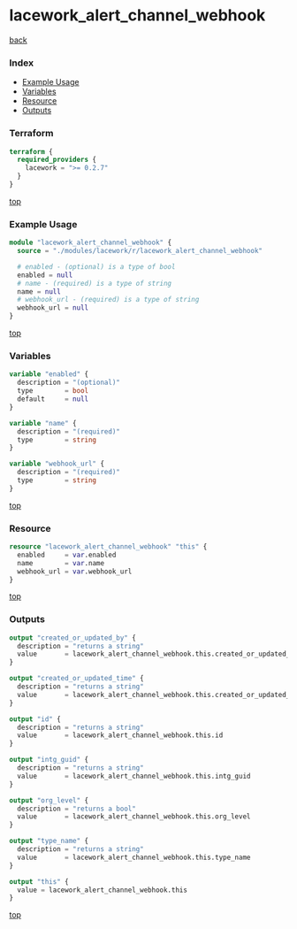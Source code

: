 # lacework_alert_channel_webhook

[back](../lacework.md)

### Index

- [Example Usage](#example-usage)
- [Variables](#variables)
- [Resource](#resource)
- [Outputs](#outputs)

### Terraform

```terraform
terraform {
  required_providers {
    lacework = ">= 0.2.7"
  }
}
```

[top](#index)

### Example Usage

```terraform
module "lacework_alert_channel_webhook" {
  source = "./modules/lacework/r/lacework_alert_channel_webhook"

  # enabled - (optional) is a type of bool
  enabled = null
  # name - (required) is a type of string
  name = null
  # webhook_url - (required) is a type of string
  webhook_url = null
}
```

[top](#index)

### Variables

```terraform
variable "enabled" {
  description = "(optional)"
  type        = bool
  default     = null
}

variable "name" {
  description = "(required)"
  type        = string
}

variable "webhook_url" {
  description = "(required)"
  type        = string
}
```

[top](#index)

### Resource

```terraform
resource "lacework_alert_channel_webhook" "this" {
  enabled     = var.enabled
  name        = var.name
  webhook_url = var.webhook_url
}
```

[top](#index)

### Outputs

```terraform
output "created_or_updated_by" {
  description = "returns a string"
  value       = lacework_alert_channel_webhook.this.created_or_updated_by
}

output "created_or_updated_time" {
  description = "returns a string"
  value       = lacework_alert_channel_webhook.this.created_or_updated_time
}

output "id" {
  description = "returns a string"
  value       = lacework_alert_channel_webhook.this.id
}

output "intg_guid" {
  description = "returns a string"
  value       = lacework_alert_channel_webhook.this.intg_guid
}

output "org_level" {
  description = "returns a bool"
  value       = lacework_alert_channel_webhook.this.org_level
}

output "type_name" {
  description = "returns a string"
  value       = lacework_alert_channel_webhook.this.type_name
}

output "this" {
  value = lacework_alert_channel_webhook.this
}
```

[top](#index)